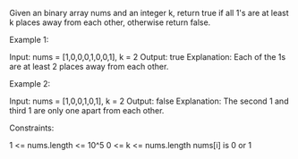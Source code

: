 Given an binary array nums and an integer k, return true if all 1's are at
least k places away from each other, otherwise return false.


Example 1:


Input: nums = [1,0,0,0,1,0,0,1], k = 2
Output: true
Explanation: Each of the 1s are at least 2 places away from each other.


Example 2:


Input: nums = [1,0,0,1,0,1], k = 2
Output: false
Explanation: The second 1 and third 1 are only one apart from each other.



Constraints:


1 <= nums.length <= 10^5
0 <= k <= nums.length
nums[i] is 0 or 1




